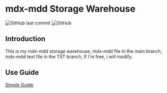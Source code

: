 # mdx-mdd Storage Warehouse

![GitHub last commit](https://img.shields.io/github/last-commit/leimaau/dictionary.svg) ![GitHub](https://img.shields.io/github/license/leimaau/dictionary.svg)

## Introduction

This is my mdx-mdd storage warehouse, mdx-mdd file in the main branch, mdx-mdd text file in the TXT branch, If i'm free, i will modify.

## Use Guide

[Simple Guide](https://github.com/leimaau/dictionary/wiki)
